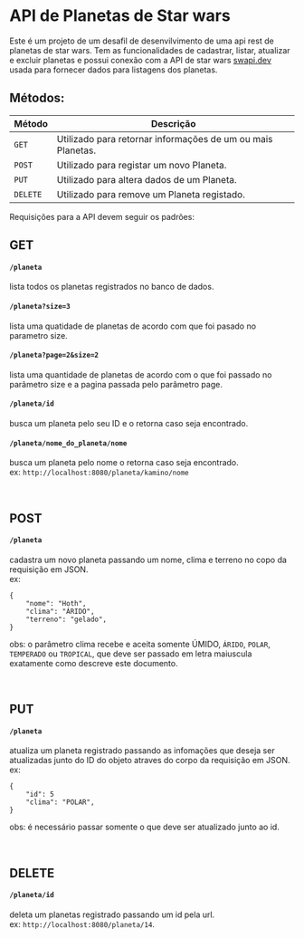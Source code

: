 # API de Planetas de Star wars

Este é um projeto de um desafil de desenvilvimento de uma api rest de planetas de star wars.
Tem as funcionalidades de cadastrar, listar, atualizar e excluir planetas e possui conexão com a API de star wars [swapi.dev](https://swapi.dev/) usada para fornecer dados para listagens dos planetas.

## Métodos:
| Método | Descrição |
|---|---|
| `GET` | Utilizado para retornar informações de um ou mais Planetas. |
| `POST` | Utilizado para registar um novo Planeta. |
| `PUT` | Utilizado para altera dados de um Planeta. |
| `DELETE` | Utilizado para remove um Planeta registado. |

Requisições para a API devem seguir os padrões:

## GET

#### `/planeta`
lista todos os planetas registrados no banco de dados.

#### `/planeta?size=3`
lista uma quatidade de planetas de acordo com que foi pasado no parametro size.

#### `/planeta?page=2&size=2`
lista uma quantidade de planetas de acordo com o que foi passado no parãmetro size e a pagina passada pelo parâmetro page.

#### `/planeta/id`
busca um planeta pelo seu ID e o retorna caso seja encontrado.

#### `/planeta/nome_do_planeta/nome`
busca um planeta pelo nome o retorna caso seja encontrado. 
<br>ex: `http://localhost:8080/planeta/kamino/nome`

<br>

## POST

#### `/planeta`
cadastra um novo planeta passando um nome, clima e terreno no copo da requisição em JSON. <br>
ex:
```
{
    "nome": "Hoth",
    "clima": "ÁRIDO",
    "terreno": "gelado",
}
```
obs: o parâmetro clima recebe e aceita somente ÚMIDO, `ÁRIDO`, `POLAR`, `TEMPERADO` ou `TROPICAL`, que deve ser passado em letra maiuscula exatamente como descreve este documento.

<br>

## PUT

#### `/planeta`
atualiza um planeta registrado passando as infomações que deseja ser atualizadas junto do ID do objeto atraves do corpo da requisição em JSON. <br>
ex:
```
{
    "id": 5
    "clima": "POLAR",
}
```
obs: é necessário passar somente o que deve ser atualizado junto ao id.

<br>

## DELETE

#### `/planeta/id`
deleta um planetas registrado passando um id pela url.<br>
ex: `http://localhost:8080/planeta/14`.
